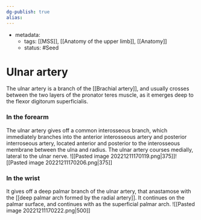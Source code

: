 ```yaml
---
dg-publish: true
alias:
---
```

- metadata:
	- tags: [[MSS]], [[Anatomy of the upper limb]], [[Anatomy]]
	- status: #Seed 
# Ulnar artery
The ulnar artery is a branch of the [[Brachial artery]], and usually crosses between the two layers of the pronator teres muscle, as it emerges deep to the flexor digitorum superficialis.

### In the forearm
The ulnar artery gives off a common interosseous branch, which immediately branches into the anterior interosseous artery and posterior interroseous artery, located anterior and posterior to the interosseous membrane between the ulna and radius.
The ulnar artery courses medially, lateral to the ulnar nerve.
![[Pasted image 20221211170119.png|375]]![[Pasted image 20221211170206.png|375]]
### In the wrist
It gives off a deep palmar branch of the ulnar artery, that anastamose with the [[deep palmar arch formed by the radial artery]].
It continues on the palmar surface, and continues with as the superficial palmar arch.
![[Pasted image 20221211170222.png|500]]